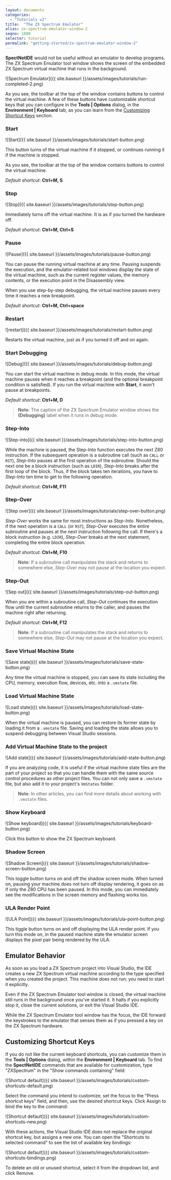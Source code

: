 ```yaml
---
layout: documents
categories: 
  - "Tutorials v2"
title:  "The ZX Spectrum Emulator"
alias: zx-spectrum-emulator-window-2
seqno: 1080
selector: tutorial
permalink: "getting-started/zx-spectrum-emulator-window-2"
---
```


__SpectNetIDE__ would not be useful without an emulator to develop programs. The ZX Spectrum Emulator tool window shows the screen of the embedded ZX Spectrum virtual machine that runs in the background.

![Spectrum Emulator]({{ site.baseurl }}/assets/images/tutorials/run-completed-2.png)

As you see, the toolbar at the top of the window contains buttons to control the virtual machine. A few of these buttons have customizable shortcut keys that you can configure in the **Tools \| Options** dialog, in the **Environment \| Keyboard** tab, as you can learn from the [Customizing Shortcut Keys](#customizing-shortcut-keys) section.

### Start

![Start]({{ site.baseurl }}/assets/images/tutorials/start-button.png)


This button turns of the virtual machine if it stopped, or continues running it if the machine is stopped.

As you see, the toolbar at the top of the window contains buttons to control the virtual machine. 

_Default shortcut_: **Ctrl+M, S**


### Stop

![Stop]({{ site.baseurl }}/assets/images/tutorials/stop-button.png)

Immediately turns off the virtual machine. It is as if you turned the hardware off.

_Default shortcut_: **Ctrl+M, Ctrl+S**

### Pause

![Pause]({{ site.baseurl }}/assets/images/tutorials/pause-button.png)

You can pause the running virtual machine at any time. Pausing suspends the execution, and the emulator-related tool windows display the state of the virtual machine, such as the current register values, the memory contents, or the execution point in the Disassembly view.

When you use step-by-step debugging, the virtual machine pauses every time it reaches a new breakpoint.

_Default shortcut_: **Ctrl+M, Ctrl+space**

### Restart

![restart]({{ site.baseurl }}/assets/images/tutorials/restart-button.png)


Restarts the virtual machine, just as if you turned it off and on again.

### Start Debugging

![Debug]({{ site.baseurl }}/assets/images/tutorials/debug-button.png)

You can start the virtual machine in debug mode. In this mode, the virtual machine pauses when it reaches a breakpoint (and the optional breakpoint condition is satisfied). If you run the virtual machine with __Start__, it won't pause at breakpoints.

_Default shortcut_: **Ctrl+M, D**

> __Note__: The caption of the ZX Spectrum Emulator window shows the __(Debugging)__ label when it runs in debug mode.

### Step-Into

![Step-into]({{ site.baseurl }}/assets/images/tutorials/step-into-button.png)

While the machine is paused, the Step-Into function executes the next Z80 instruction. If the subsequent operation is a subroutine call (such as `CALL` or `RST`), _Step-Into_ pauses at the first operation of the subroutine. Should the next one be a block instruction (such as `LDIR`), _Step-Into_ breaks after the first loop of the block. Thus, if the block takes ten iterations, you have to _Step-Into_ ten time to get to the following operation. 

_Default shortcut_: **Ctrl+M, F11**

### Step-Over

![Step over]({{ site.baseurl }}/assets/images/tutorials/step-over-button.png)

_Step-Over_ works the same for most instructions as _Step-Into_. Nonetheless, if the next operation is a `CALL` (or `RST`), _Step-Over_ executes the entire subroutine and pauses at the next instruction following the call. If there's a block instruction (e.g. `LDIR`), _Step-Over_ breaks at the next statement, completing the entire block operation.

_Default shortcut_: **Ctrl+M, F10**

> __Note__: If a subroutine call manipulates the stack and returns to somewhere else, _Step-Over_ may not pause at the location you expect.  

### Step-Out

![Sep out]({{ site.baseurl }}/assets/images/tutorials/step-out-button.png)

When you are within a subroutine call, _Step-Out_ continues the execution flow until the current subroutine returns to the caller, and pauses the machine right after returning. 

_Default shortcut_: **Ctrl+M, F12**

> __Note__: If a subroutine call manipulates the stack and returns to somewhere else, _Step-Out_ may not pause at the location you expect. 

### Save Virtual Machine State

![Save state]({{ site.baseurl }}/assets/images/tutorials/save-state-button.png)

Any time the virtual machine is stopped, you can save its state including the CPU, memory, execution flow, devices, etc. into a `.vmstate` file.

### Load Virtual Machine State

![Load state]({{ site.baseurl }}/assets/images/tutorials/load-state-button.png)

When the virtual machine is paused, you can restore its former state by loading it from a `.vmstate` file. Saving and loading the state allows you to suspend debugging between Visual Studio sessions.

### Add Virtual Machine State to the project

![Add state]({{ site.baseurl }}/assets/images/tutorials/add-state-button.png)

If you are analyzing code, it is useful if the virtual machine state files are the part of your project so that you can handle them with the same source control procedures as other project files. You can not only save a `.vmstate` file, but also add it to your project's `VmStates` folder.

> __Note__: In other articles, you can find more details about working with `.vmstate` files.

### Show Keyboard

![Show keyboard]({{ site.baseurl }}/assets/images/tutorials/keyboard-button.png)

Click this button to show the ZX Spectrum keyboard.

### Shadow Screen

![Shadow Screen]({{ site.baseurl }}/assets/images/tutorials/shadow-screen-button.png)

This toggle button turns on and off the shadow screen mode. When turned on, pausing your machine does not turn off display rendering, it goes on as if only the Z80 CPU has been paused. In this mode, you can immediately see the modifications in the screen memory and flashing works too.

### ULA Render Point

![ULA Point]({{ site.baseurl }}/assets/images/tutorials/ula-point-button.png)

This tiggle button turns on and off displaying the ULA render point. If you turn this mode on, in the paused machine state the emulator screen displays the pixel pair being rendered by the ULA.

## Emulator Behavior

As soon as you load a ZX Spectrum project into Visual Studio, the IDE creates a new ZX Spectrum virtual machine according to the type specified when you created the project. This machine does not run; you need to start it explicitly.

Even if the ZX Spectrum Emulator tool window is closed, the virtual machine still runs in the background once you've started it. It halts if you explicitly stop it, close the current solutions, or exit the Visual Studio IDE.

While the ZX Spectrum Emulator tool window has the focus, the IDE forward the keystrokes to the emulator that senses them as if you pressed a key on the ZX Spectrum hardware.

## Customizing Shortcut Keys

If you do not like the current keyboard shortcuts, you can customize them in the **Tools \| Options** dialog, within the **Environment \| Keyboard** tab. To find the **SpectNetIDE** commands that are available for customization, type "ZXSpectrum" in the "Show commands containing" field:

![Shortcut default]({{ site.baseurl }}/assets/images/tutorials/custom-shortcuts-default.png)

Select the command you intend to customize, set the focus to the "Press shortcut keys" field, and then, use the desired shortcut keys. Click Assign to bind the key to the command:

![Shortcut default]({{ site.baseurl }}/assets/images/tutorials/custom-shortcuts-new.png)

With these actions, the Visual Studio IDE does not replace the original shortcut key, but assigns a new one. You can open the "Shortcuts to selected command" to see the list of available key bindings:

![Shortcut default]({{ site.baseurl }}/assets/images/tutorials/custom-shortcuts-bindings.png)

To delete an old or unused shortcut, select it from the dropdown list, and click Remove.



